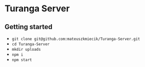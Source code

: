 # Turanga Server

## Getting started

- `git clone git@github.com:mateuszkmiecik/Turanga-Server.git`
- `cd Turanga-Server`
- `mkdir uploads`
- `npm i`
- `npm start`
